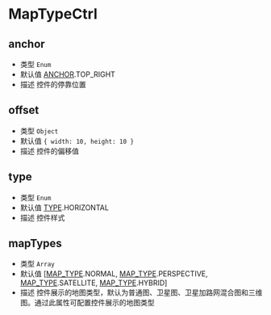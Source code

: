# MapTypeCtrl

## anchor
* 类型 `Enum`
* 默认值 [ANCHOR](/guide/constants.html#controlanchor).TOP_RIGHT
* 描述 控件的停靠位置

## offset
* 类型 `Object`
* 默认值 `{ width: 10, height: 10 }`
* 描述 控件的偏移值

## type
* 类型 `Enum`
* 默认值 [TYPE](/guide/constants.html#maptypecontroltype).HORIZONTAL
* 描述 控件样式

## mapTypes
* 类型 `Array`
* 默认值 [[MAP_TYPE](/guide/constants.html#maptype).NORMAL, [MAP_TYPE](/guide/constants.html#maptype).PERSPECTIVE, [MAP_TYPE](/guide/constants.html#maptype).SATELLITE, [MAP_TYPE](/guide/constants.html#maptype).HYBRID]
* 描述 控件展示的地图类型，默认为普通图、卫星图、卫星加路网混合图和三维图。通过此属性可配置控件展示的地图类型
